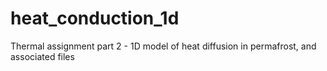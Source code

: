 # heat_conduction_1d
Thermal assignment part 2 - 1D model of heat diffusion in permafrost, and associated files


